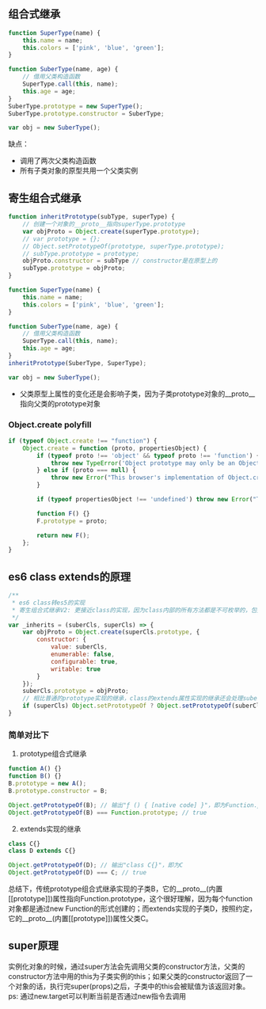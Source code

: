 ## 组合式继承
``` js
function SuperType(name) {
    this.name = name;
    this.colors = ['pink', 'blue', 'green'];
}

function SuberType(name, age) {
    // 借用父类构造函数
    SuperType.call(this, name); 
    this.age = age;
}
SuberType.prototype = new SuperType();
SuberType.prototype.constructor = SuberType;

var obj = new SuberType();
```
缺点：
- 调用了两次父类构造函数
- 所有子类对象的原型共用一个父类实例

## 寄生组合式继承
``` js
function inheritPrototype(subType, superType) {
    // 创建一个对象的__proto__指向superType.prototype
    var objProto = Object.create(superType.prototype);
    // var prototype = {};
    // Object.setPrototypeOf(prototype, superType.prototype);
    // subType.prototype = prototype;
    objProto.constructor = subType // constructor是在原型上的
    subType.prototype = objProto;
}

function SuperType(name) {
    this.name = name;
    this.colors = ['pink', 'blue', 'green'];
}

function SuberType(name, age) {
    // 借用父类构造函数
    SuperType.call(this, name); 
    this.age = age;
}
inheritPrototype(SuberType, SuperType);

var obj = new SuberType();
```
- 父类原型上属性的变化还是会影响子类，因为子类prototype对象的__proto__指向父类的prototype对象

### Object.create polyfill
``` js
if (typeof Object.create !== "function") {
    Object.create = function (proto, propertiesObject) {
        if (typeof proto !== 'object' && typeof proto !== 'function') {
            throw new TypeError('Object prototype may only be an Object: ' + proto);
        } else if (proto === null) {
            throw new Error("This browser's implementation of Object.create is a shim and doesn't support 'null' as the first argument.");
        }

        if (typeof propertiesObject !== 'undefined') throw new Error("This browser's implementation of Object.create is a shim and doesn't support a second argument.");

        function F() {}
        F.prototype = proto;

        return new F();
    };
}
```

## es6 class extends的原理
``` js
/**
 * es6 class转es5的实现
 * 寄生组合式继承V2: 更接近class的实现，因为class内部的所有方法都是不可枚举的，包括constructor方法
 */
var _inherits = (suberCls, superCls) => {
    var objProto = Object.create(superCls.prototype, {
        constructor: {
            value: suberCls,
            enumerable: false,
            configurable: true,
            writable: true
        }
    });
    suberCls.prototype = objProto;
    // 相比普通的prototype实现的继承，class的extends属性实现的继承还会处理suberCls的内置[[prototype]]属性，将其与superCls关联起来
    if (superCls) Object.setPrototypeOf ? Object.setPrototypeOf(suberCls, superCls) : suberCls.__proto__ = superCls;
}
```
### 简单对比下
1. prototype组合式继承
``` js
function A() {}
function B() {}
B.prototype = new A();
B.prototype.constructor = B;

Object.getPrototypeOf(B); // 输出"ƒ () { [native code] }"，即为Function.prototype
Object.getPrototypeOf(B) === Function.prototype; // true
```
2. extends实现的继承
``` js
class C{}
class D extends C{}

Object.getPrototypeOf(D); // 输出"class C{}"，即为C
Object.getPrototypeOf(D) === C; // true
```
总结下，传统prototype组合式继承实现的子类B，它的__proto__(内置[[prototype]])属性指向Function.prototype，这个很好理解，因为每个function对象都是通过new Function的形式创建的；而extends实现的子类D，按照约定，它的__proto__(内置[[prototype]])属性父类C。

## super原理
实例化对象的时候，通过super方法会先调用父类的constructor方法，父类的constructor方法中用的this为子类实例的this；如果父类的constructor返回了一个对象的话，执行完super(props)之后，子类中的this会被赋值为该返回对象。
ps: 通过new.target可以判断当前是否通过new指令去调用
